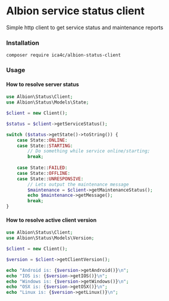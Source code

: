 # Albion service status client

Simple http client to get service status and maintenance reports

### Installation 

`composer require ica4c/albion-status-client`

### Usage

#### How to resolve server status

```php
use Albion\Status\Client;
use Albion\Status\Models\State;

$client = new Client();

$status = $client->getServiceStatus();

switch ($status->getState()->toString()) {
    case State::ONLINE:
    case State::STARTING:
        // Do something while service online/starting;
        break;
    
    case State::FAILED:    
    case State::OFFLINE:
    case State::UNRESPONSIVE:
        // Lets output the maintenance message 
        $maintenance = $client->getMaintenanceStatus();
        echo $maintenance->getMessage(); 
        break;
}
```

#### How to resolve active client version

```php
use Albion\Status\Client;
use Albion\Status\Models\Version;

$client = new Client();

$version = $client->getClientVersion();

echo "Android is: {$version->getAndroid()}\n";
echo "IOS is: {$version->getIOS()}\n";
echo "Windows is: {$version->getWindows()}\n";
echo "OSX is: {$version->getOSX()}\n";
echo "Linux is: {$version->getLinux()}\n";

```